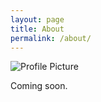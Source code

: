 ```yaml
---
layout: page
title: About
permalink: /about/
---
```


<img src="{{ site.baseurl }}/assets/profile-placeholder.gif" title="Profile Picture" class="profile">

Coming soon.
